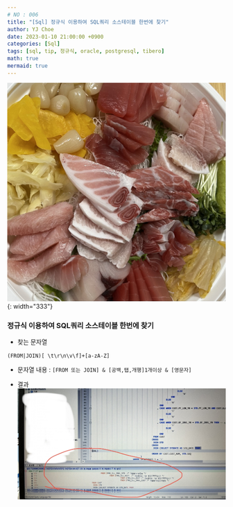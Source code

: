 ```yaml
---
# NO : 006
title: "[Sql] 정규식 이용하여 SQL쿼리 소스테이블 한번에 찾기"
author: YJ Choe
date: 2023-01-10 21:00:00 +0900
categories: [Sql]
tags: [sql, tip, 정규식, oracle, postgresql, tibero]
math: true
mermaid: true
---
```


![img1](/assets/img/post/006_01.png){: width="333"}


### 정규식 이용하여 SQL쿼리 소스테이블 한번에 찾기

- 찾는 문자열
  
```text
(FROM|JOIN)[ \t\r\n\v\f]+[a-zA-Z]
```

- 문자열 내용 : `[FROM 또는 JOIN] & [공백,탭,개행]1개이상 & [영문자]`

- 결과
![img2](/assets/img/post/006_02.png)  


